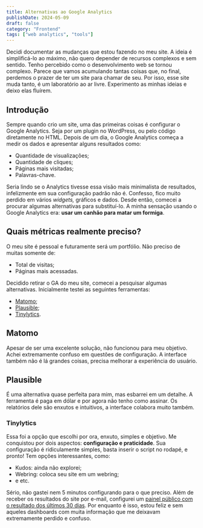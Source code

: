 ```yaml
---
title: Alternativas ao Google Analytics
publishDate: 2024-05-09
draft: false
category: "Frontend"
tags: ["web analytics", "tools"]
---
```

Decidi documentar as mudanças que estou fazendo no meu site. A ideia é simplificá-lo ao máximo, não quero depender de recursos complexos e sem sentido. Tenho percebido como o desenvolvimento web se tornou complexo. Parece que vamos acumulando tantas coisas que, no final, perdemos o prazer de ter um site para chamar de seu. Por isso, esse site muda tanto, é um laboratório ao ar livre. Experimento as minhas ideias e deixo elas fluírem.

## Introdução

Sempre quando crio um site, uma das primeiras coisas é configurar o Google Analytics. Seja por um plugin no WordPress, ou pelo código diretamente no HTML. Depois de um dia, o Google Analytics começa a medir os dados e apresentar alguns resultados como:

- Quantidade de visualizações;
- Quantidade de cliques;
- Páginas mais visitadas;
- Palavras-chave.

Seria lindo se o Analytics tivesse essa visão mais minimalista de resultados, infelizmente em sua configuração padrão não é. Confesso, fico muito perdido em vários _widgets,_ gráficos e dados. Desde então, comecei a procurar algumas alternativas para substituí-lo. A minha sensação usando o Google Analytics era: **usar um canhão para matar um formiga**.

## Quais métricas realmente preciso?

O meu site é pessoal e futuramente será um portfólio. Não preciso de muitas somente de:

- Total de visitas;
- Páginas mais acessadas.

Decidido retirar o GA do meu site, comecei a pesquisar algumas alternativas. Inicialmente testei as seguintes ferramentas:

- [Matomo](https://matomo.org/);
- [Plausible](https://plausible.io/);
- [Tinylytics](https://tinylytics.app/).

## Matomo

Apesar de ser uma excelente solução, não funcionou para meu objetivo. Achei extremamente confuso em questões de configuração. A interface também não é lá grandes coisas, precisa melhorar a experiência do usuário.

## Plausible

É uma alternativa quase perfeita para mim, mas esbarrei em um detalhe. A ferramenta é paga em dólar e por agora não tenho como assinar. Os relatórios dele são enxutos e intuitivos, a interface colabora muito também.

### Tinylytics

Essa foi a opção que escolhi por ora, enxuto, simples e objetivo. Me conquistou por dois aspectos: **configuração e praticidade**. Sua configuração é ridiculamente simples, basta inserir o script no rodapé, e pronto! Tem opções interessantes, como:

- Kudos: ainda não explorei;
- Webring: coloca seu site em um webring;
- e etc.

Sério, não gastei nem 5 minutos configurando para o que preciso. Além de receber os resultados do site por e-mail, configurei um [painel público com o resultado dos últimos 30 dias](https://tinylytics.app/public/r2uwwNLcM2UTCLY8jSVd). Por enquanto é isso, estou feliz e sem aqueles dashboards com muita informação que me deixavam extremamente perdido e confuso.
